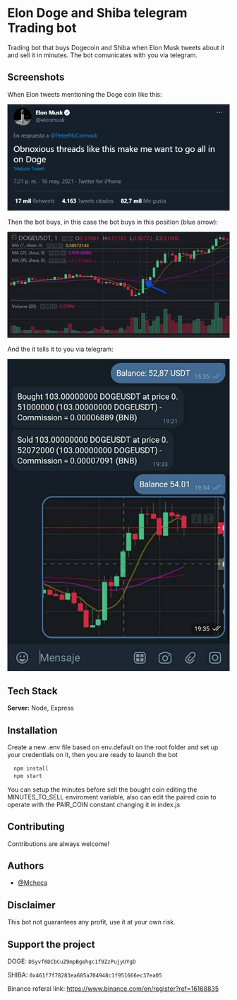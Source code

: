 
# Elon Doge and Shiba telegram Trading bot

Trading bot that buys Dogecoin and Shiba when Elon Musk tweets about it and sell it in minutes. The bot comunicates with you via telegram.

## Screenshots
When Elon tweets mentioning the Doge coin like this:

![App Screenshot](img/tweet1.png)

Then the bot buys, in this case the bot buys in this position (blue arrow):

![App Screenshot](img/view1.jpg)

And the it tells it to you via telegram:

![App Screenshot](img/tlgrm1.jpg)

  
## Tech Stack

**Server:** Node, Express

  
## Installation 

Create a new .env file based on env.default on the root folder and set up your credentials on it, then you are ready to launch the bot

```bash 
  npm install
  npm start
```
You can setup the minutes before sell the bought coin editing the MINUTES_TO_SELL enviroment variable, also can edit the paired coin to operate with the PAIR_COIN constant changing it in index.js

## Contributing

Contributions are always welcome!

## Authors

- [@Mcheca](https://github.com/MCheca)

## Disclaimer
This bot not guarantees any profit, use it at your own risk.

## Support the project
DOGE: ```DSyvf6DCbCuZ9mpBgehgc1f9ZzPujyUYgD```

SHIBA: ```0x461f7f78283ea685a704948c1f951666ec37ea05```

Binance referal link: https://www.binance.com/en/register?ref=16168835

  
